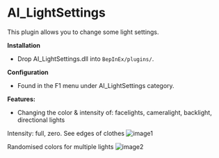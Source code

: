 # AI_LightSettings

This plugin allows you to change some light settings.

**Installation**  
* Drop AI_LightSettings.dll into `BepInEx/plugins/`.

**Configuration**  
* Found in the F1 menu under AI_LightSettings category. 

**Features:**  
* Changing the color & intensity of: facelights, cameralight, backlight, directional lights  

Intensity: full, zero. See edges of clothes
![image1](https://i.imgur.com/vrR2LZ4.png)

Randomised colors for multiple lights
![image2](https://i.imgur.com/IkWx0nz.png)
